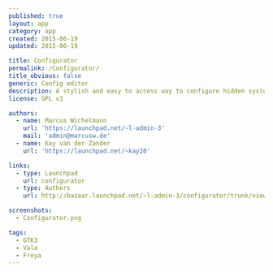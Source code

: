 ```yaml
---
published: true
layout: app
category: app
created: 2015-06-19
updated: 2015-06-19

title: Configurator
permalink: /Configurator/
title_obvious: false
generic: Config editor
description: A stylish and easy to access way to configure hidden system settings. Input-helpers, code examples and an event-logger make the use of dconf will get easier than ever before.
license: GPL v3

authors:
  - name: Marcus Wichelmann
    url: 'https://launchpad.net/~l-admin-3'
    mail: 'admin@marcusw.de'
  - name: Kay van der Zander
    url: 'https://launchpad.net/~kay20'

links:
  - type: Launchpad
    url: configurator
  - type: Authors
    url: http://bazaar.launchpad.net/~l-admin-3/configurator/trunk/view/head:/AUTHORS

screenshots:
  - Configurator.png

tags:
  - GTK3
  - Vala
  - Freya
---
```

